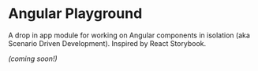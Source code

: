 # Angular Playground

A drop in app module for working on Angular components in isolation (aka Scenario Driven Development). 
Inspired by React Storybook.

*(coming soon!)*
